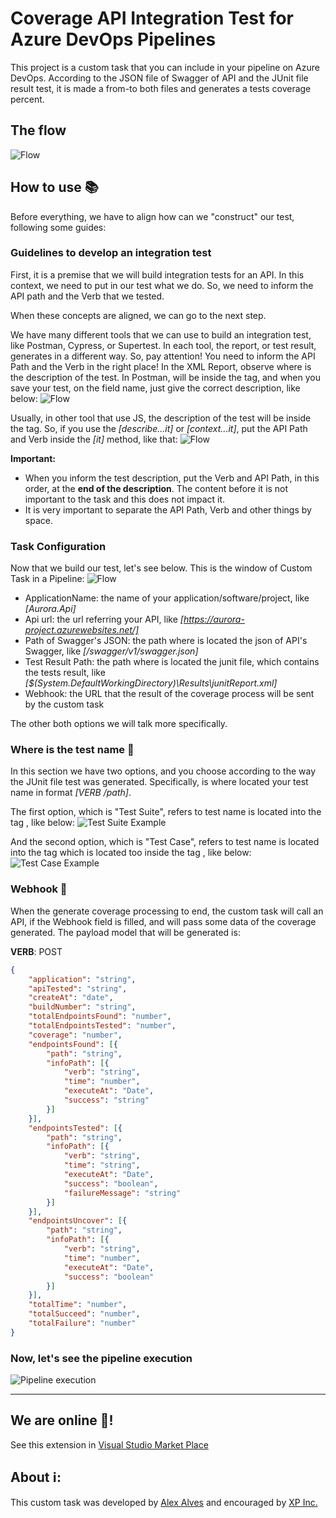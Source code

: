 # Coverage API Integration Test for Azure DevOps Pipelines

This project is a custom task that you can include in your pipeline on Azure DevOps.
According to the JSON file of Swagger of API and the JUnit file result test, it is made a from-to both files and generates a tests coverage percent.

## The flow
![Flow](https://raw.githubusercontent.com/alexalvess/api-coverage-test/master/images/flow.png)

## How to use 📚
Before everything, we have to align how can we "construct" our test, following some guides:

### Guidelines to develop an integration test
First, it is a premise that we will build integration tests for an API. In this context, we need to put in our test what we do. So, we need to inform the API path and the Verb that we tested.

When these concepts are aligned, we can go to the next step. 

We have many different tools that we can use to build an integration test, like Postman, Cypress, or Supertest. In each tool, the report, or test result, generates in a different way. So, pay attention! You need to inform the API Path and the Verb in the right place! In the XML Report, observe where is the description of the test. In Postman, will be inside the <testsuite> tag, and when you save your test, on the field name, just give the correct description, like below:
![Flow](https://raw.githubusercontent.com/alexalvess/api-coverage-test/master/images/postmantestname.png)

Usually, in other tool that use JS, the description of the test will be inside the <testcase> tag. So, if you use the *[describe...it]* or *[context...it]*, put the API Path and Verb inside the *[it]* method, like that:
![Flow](https://raw.githubusercontent.com/alexalvess/api-coverage-test/master/images/jstestname.png)

**Important:**
- When you inform the test description, put the Verb and API Path, in this order, at the **end of the description**. The content before it is not important to the task and this does not impact it.
- It is very important to separate the API Path, Verb and other things by space.

### Task Configuration
Now that we build our test, let's see below. This is the window of Custom Task in a Pipeline:
![Flow](https://raw.githubusercontent.com/alexalvess/api-coverage-test/master/images/buildpipeline.png)

- ApplicationName: the name of your application/software/project, like *[Aurora.Api]*
- Api url: the url referring your API, like *[https://aurora-project.azurewebsites.net/]*
- Path of Swagger's JSON: the path where is located the json of API's Swagger, like *[/swagger/v1/swagger.json]*
- Test Result Path: the path where is located the junit file, which contains the tests result, like *[$(System.DefaultWorkingDirectory)\Results\junitReport.xml]*
- Webhook: the URL that the result of the coverage process will be sent by the custom task

The other both options we will talk more specifically.

### Where is the test name 🤔
In this section we have two options, and you choose according to the way the JUnit file test was generated. Specifically, is where located your test name in format *[VERB /path]*.

The first option, which is "Test Suite", refers to test name is located into the tag *<testsuite>*, like below:
![Test Suite Example](https://raw.githubusercontent.com/alexalvess/api-coverage-test/master/images/testsuite.png)

And the second option, which is "Test Case", refers to test name is located into the tag *<testcase>* which is located too inside the tag *<testsuite>*, like below:
![Test Case Example](https://raw.githubusercontent.com/alexalvess/api-coverage-test/master/images/testcase.png)

### Webhook 🤔
When the generate coverage processing to end, the custom task will call an API, if the Webhook field is filled, and will pass some data of the coverage generated.
The payload model that will be generated is:

**VERB**: POST

```json
{
	"application": "string",
	"apiTested": "string",
	"createAt": "date",
	"buildNumber": "string",
	"totalEndpointsFound": "number",
	"totalEndpointsTested": "number",
	"coverage": "number",
	"endpointsFound": [{
		"path": "string",
		"infoPath": [{
			"verb": "string",
			"time": "number",
			"executeAt": "Date",
			"success": "string"
		}]
	}],
	"endpointsTested": [{
		"path": "string",
		"infoPath": [{
			"verb": "string",
			"time": "string",
			"executeAt": "Date",
			"success": "boolean",
			"failureMessage": "string"
		}]
	}],
	"endpointsUncover": [{
		"path": "string",
		"infoPath": [{
			"verb": "string",
			"time": "number",
			"executeAt": "Date",
			"success": "boolean"
		}]
	}],
	"totalTime": "number",
	"totalSucceed": "number",
	"totalFailure": "number"
}
```

### Now, let's see the pipeline execution
![Pipeline execution](https://raw.githubusercontent.com/alexalvess/api-coverage-test/master/images/pipelineexecution.png)

---

## We are online 🚀!
See this extension in [Visual Studio Market Place](https://marketplace.visualstudio.com/items?itemName=AlexAlves.task-702d7430-c3a9-422a-87f2-569ed16ba6be)

## About ℹ:
This custom task was developed by [Alex Alves](https://www.linkedin.com/in/alexalvess/) and encouraged by [XP Inc.](https://www.xpi.com.br/)